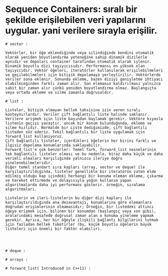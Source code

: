  # Sequence Containers: sıralı bir şekilde erişilebilen veri yapılarını uygular. yani verilere sırayla erişilir. 


    # vector : 

    Vektörler, bir öğe eklendiğinde veya silindiğinde kendini otomatik olarak yeniden boyutlandırma yeteneğine sahip dinamik dizilerle aynıdır ve depoları container tarafından otomatik olarak işlenir. Dinamik boyutlu dizi taşıyıcısıdır. Performansı en yüksek olan taşıyıcıdır. Vektör öğeleri, iteratörler kullanılarak erişilebilmeleri ve geçilebilmeleri için bitişik depolamaya yerleştirilir. Vektörlerde veriler sona eklenir. Sonunda ekleme, bazen diziyi genişletme ihtiyacı olabileceğinden farklı zaman alır. Son elemanın kaldırılması yalnızca sabit bir zaman alır çünkü yeniden boyutlandırma olmaz. Başlangıçta veya ortada ekleme ve silme zamanla doğrusaldır.

    # list : 

    Listeler, bitişik olmayan bellek tahsisine izin veren sıralı konteynırlardır. Veriler çift bağlantılı liste halinde saklanır. Verilere arişmek için liste başından başlamak gerekir. Vektöre kıyasla listenin geçişi yavaştır, ancak bir konum bulunduğunda, ekleme ve silme hızlıdır. Normalde bir Liste dediğimizde, çift bağlantılı listeden söz ederiz. Tekil bağlantılı bir liste uygulamak için forward_list kullanıyoruz. 
    Çift bağlantılı listeler, içerdikleri öğelerin her birini farklı ve ilgisiz depolama konumlarında saklayabilir. 
    Forward_list'e çok benzerler: Temel fark, forward_list nesnelerinin tek bağlantılı listeler olması ve bu nedenle, biraz daha küçük ve daha verimli olmaları karşılığında yalnızca ileriye doğru yinelenebilmeleridir.
    Diğer temel standart sıra kapları (array, vector ve deque) ile karşılaştırıldığında, listeler genellikle bir iteratörün zaten elde edilmiş olduğu kap içindeki herhangi bir konuma eleman ekleme, çıkarma ve hareket ettirmede ve dolayısıyla yoğun kullanım yapan algoritmalarda daha iyi performans gösterir. örneğin, sıralama algoritmaları.
    
    Listelerin ve ileri-listelerin bu diğer dizi kapları ile karşılaştırıldığında ana dezavantajı, konumlarına göre elemanlara doğrudan erişimlerinin olmamasıdır; Örneğin, bir listedeki altıncı öğeye erişmek için, bilinen bir konumdan (başlangıç ​​veya son gibi), aralarındaki mesafede doğrusal zaman alan o konuma yineleme yapmak gerekir. Ayrıca, her bir öğeyle ilişkili bağlantı bilgilerini tutmak için fazladan bellek tüketirler (bu, küçük boyutlu öğelerin büyük listeleri için önemli bir faktör olabilir).

 


    # deque : 

    # arrays : 

    # forward_list( Introduced in C++11) : 

